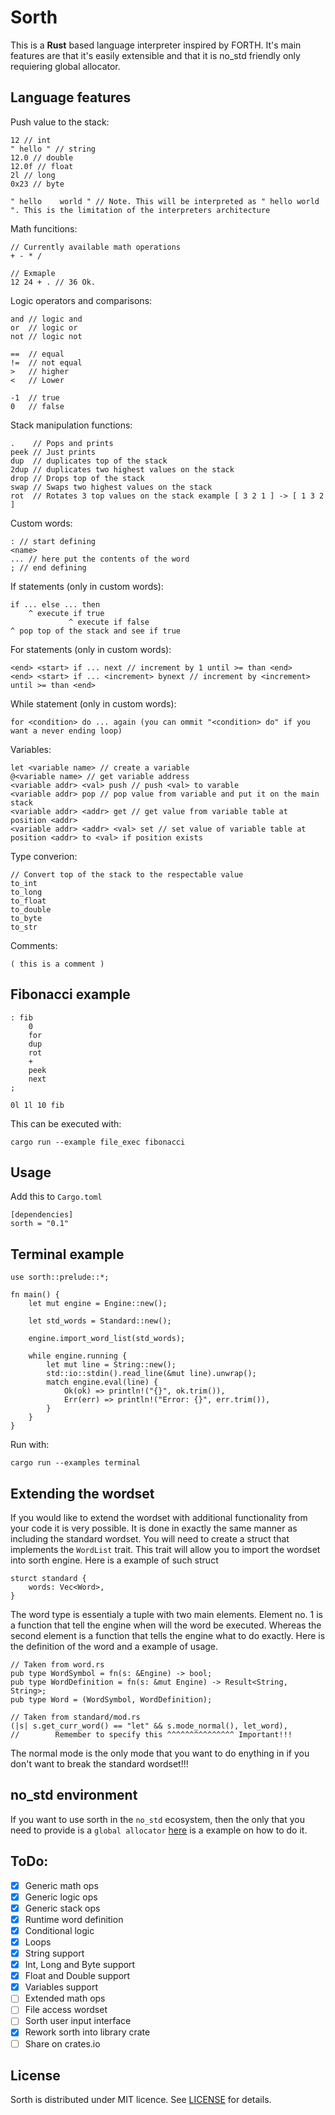 # Sorth

This is a **Rust** based language interpreter inspired by FORTH. It's main features are that it's easily extensible and that it is no_std friendly only requiering global allocator.

## Language features

Push value to the stack:
```
12 // int
" hello " // string
12.0 // double
12.0f // float
2l // long 
0x23 // byte

" hello    world " // Note. This will be interpreted as " hello world ". This is the limitation of the interpreters architecture
```

Math funcitions:
```
// Currently available math operations
+ - * /

// Exmaple
12 24 + . // 36 Ok.
```

Logic operators and comparisons:
```
and // logic and
or  // logic or
not // logic not

==  // equal
!=  // not equal
>   // higher
<   // Lower

-1  // true
0   // false
```

Stack manipulation functions:
```
.    // Pops and prints
peek // Just prints
dup  // duplicates top of the stack
2dup // duplicates two highest values on the stack
drop // Drops top of the stack
swap // Swaps two highest values on the stack
rot  // Rotates 3 top values on the stack example [ 3 2 1 ] -> [ 1 3 2 ]
```

Custom words:
```
: // start defining
<name>
... // here put the contents of the word
; // end defining
```

If statements (only in custom words):
```
if ... else ... then
    ^ execute if true
             ^ execute if false
^ pop top of the stack and see if true
```

For statements (only in custom words):
```
<end> <start> if ... next // increment by 1 until >= than <end>
<end> <start> if ... <increment> bynext // increment by <increment> until >= than <end>
```

While statement (only in custom words):
```
for <condition> do ... again (you can ommit "<condition> do" if you want a never ending loop)
```

Variables:
```
let <variable name> // create a variable
@<variable name> // get variable address
<variable addr> <val> push // push <val> to varable
<variable addr> pop // pop value from variable and put it on the main stack
<variable addr> <addr> get // get value from variable table at position <addr>
<variable addr> <addr> <val> set // set value of variable table at position <addr> to <val> if position exists
```

Type converion:
```
// Convert top of the stack to the respectable value
to_int
to_long
to_float
to_double
to_byte
to_str
```

Comments:
```
( this is a comment )
```

## Fibonacci example
```
: fib
    0
    for
    dup 
    rot
    +
    peek
    next
;

0l 1l 10 fib
```
This can be executed with:
```
cargo run --example file_exec fibonacci
```

## Usage

Add this to ```Cargo.toml```
```
[dependencies]
sorth = "0.1"
```
## Terminal example
```
use sorth::prelude::*;

fn main() {
    let mut engine = Engine::new();

    let std_words = Standard::new();

    engine.import_word_list(std_words);

    while engine.running {
        let mut line = String::new();
        std::io::stdin().read_line(&mut line).unwrap();
        match engine.eval(line) {
            Ok(ok) => println!("{}", ok.trim()),
            Err(err) => println!("Error: {}", err.trim()),
        }
    }
}
```
Run with:
```
cargo run --examples terminal
```

## Extending the wordset

If you would like to extend the wordset with additional functionality from your code it is very possible. It is done in exactly the same manner as including the standard wordset. You will need to create a struct that implements the ```WordList``` trait. This trait will allow you to import the wordset into sorth engine. Here is a example of such struct
```
sturct standard {
    words: Vec<Word>,
}
```
The word type is essentialy a tuple with two main elements. Element no. 1 is a function that tell the engine when will the word be executed. Whereas the second element is a function that tells the engine what to do exactly. Here is the definition of the word and a example of usage.
```
// Taken from word.rs
pub type WordSymbol = fn(s: &Engine) -> bool;
pub type WordDefinition = fn(s: &mut Engine) -> Result<String, String>;
pub type Word = (WordSymbol, WordDefinition);

// Taken from standard/mod.rs
(|s| s.get_curr_word() == "let" && s.mode_normal(), let_word),
//        Remember to specify this ^^^^^^^^^^^^^^^ Important!!!
```
The normal mode is the only mode that you want to do enything in if you don't want to break the standard wordset!!!

## no_std environment

If you want to use sorth in the ```no_std``` ecosystem, then the only that you need to provide is a ```global allocator``` [here](https://os.phil-opp.com/heap-allocation/) is a example on how to do it.

## ToDo:

- [x] Generic math ops
- [x] Generic logic ops
- [x] Generic stack ops
- [x] Runtime word definition
- [x] Conditional logic
- [x] Loops
- [x] String support
- [x] Int, Long and Byte support
- [x] Float and Double support
- [x] Variables support
- [ ] Extended math ops
- [ ] File access wordset
- [ ] Sorth user input interface
- [x] Rework sorth into library crate
- [ ] Share on crates.io

## License

Sorth is distributed under MIT licence. See [LICENSE](LICENSE) for details.